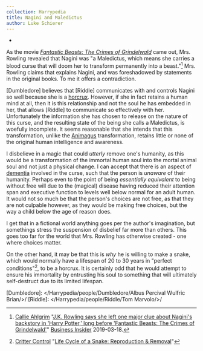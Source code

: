 ```yaml
---
collection: Harrypedia
title: Nagini and Maledictus
author: Luke Schierer
---
```


-

As the movie _[Fantastic Beasts: The Crimes of Grindelwald]_ came out, Mrs. Rowling revealed that Nagini was "a Maledictus, which means she carries a blood curse that will doom her to transform permanently into a beast."[^240326-2] Mrs. Rowling claims that explains Nagini, and was foreshadowed by statements in the original books. To me it offers a contradiction.

[Dumbledore] believes that [Riddle] communicates with and controls Nagini so well because she is a [horcrux]. However, if she in fact retains a human mind
at all, then it is this relationship and not the soul he has embedded in her, that allows [Riddle] to communicate so effectively with her. Unfortunately the information she has chosen to release on the nature of this curse, and the resulting state of the being she calls a Maledictus, is woefully incomplete. It seems reasonable that she intends that this transformation, unlike the [Animagus] transformation, retains little or none of the original human intelligence and awareness.

I disbelieve in a magic that could _utterly_ remove one's humanity, as this would be a transformation of the immortal human soul into the mortal animal soul and not just a physical change. I can accept that there is an aspect of [dementia] involved in the curse, such that the person is _unaware_ of their humanity. Perhaps even to the point of being _essentially equivalent_ to being without free will due to the (magical) disease having reduced their attention span and executive function to levels well below normal for an adult human. It would not so much be that the person's choices are not free, as that they are not culpable however, as they would be making free choices, but the way a child below the age of reason does.

I get that in a fictional world anything goes per the author's imagination, but somethings stress the suspension of disbelief far more than others. This goes too far for the world that Mrs. Rowling has otherwise created - one where choices matter.

On the other hand, it may be that this is _why_ he is willing to make a snake, which would normally have a lifespan of 20 to 30 years in "perfect conditions"[^240326-3], to be a horcrux. It is certainly odd that he would attempt to ensure his immortality by entrusting his soul to something that will ultimately self-destruct due to its limited lifespan.

[dementia]: https://web.archive.org/web/20240226212437/https://www.cdc.gov/aging/dementia/
[Animagus]: /Harrypedia/magic/
[horcrux]: /Harrypedia/magic/dark/Horcruxes/

[Dumbledore]: </Harrypedia/people/Dumbledore/Albus Percival Wulfric Brian/>/
[Riddle]: </Harrypedia/people/Riddle/Tom Marvolo/>/

[^240326-2]: 
    [Callie Ahlgrim](https://www.businessinsider.com/author/callie-ahlgrim)
    "[J.K. Rowling says she left one major clue about Nagini's backstory in 'Harry Potter,' long before 'Fantastic Beasts: The Crimes of Grindelwald'](https://www.businessinsider.com/jk-rowling-hints-about-nagini-origin-in-harry-potter-2019-3)"
    [Business Insider](https://www.businessinsider.com/) 2019-03-18.

    [Fantastic Beasts: The Crimes of Grindelwald]: https://www.librarything.com/work/21740108

    [^240326-3]:
        [Critter Control](https://www.crittercontrol.com/)
        "[Life Cycle of a Snake: Reproduction & Removal](https://www.crittercontrol.com/wildlife/snakes/snake-life-cycle)"
